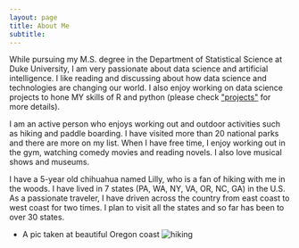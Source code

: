 ```yaml
---
layout: page
title: About Me
subtitle: 
---
```


While pursuing my M.S. degree in the Department of Statistical Science at Duke University, I am very passionate about data science and artificial intelligence. I like reading and discussing about how data science and technologies are changing our world. I also enjoy working on data science projects to hone MY skills of R and python (please check ["projects"](https://mingjiezhao.github.io/projects/) for more details).

I am an active person who enjoys working out and outdoor activities such as hiking and paddle boarding. I have visited more than 20 national parks and there are more on my list. When I have free time, I enjoy working out in the gym, watching comedy movies and reading novels. I also love musical shows and museums.

I have a 5-year old chihuahua named Lilly, who is a fan of hiking with me in the woods. I have lived in 7 states (PA, WA, NY, VA, OR, NC, GA) in the U.S. As a passionate traveler, I have driven across the country from east coast to west coast for two times. I plan to visit all the states and so far has been to over 30 states.

* A pic taken at beautiful Oregon coast
![hiking](img/hiking.jpeg)
